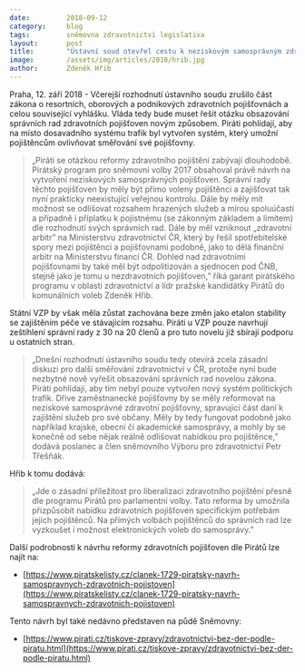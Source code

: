 ```yaml
---
date:         2018-09-12
category:     blog
tags:         sněmovna zdravotnictví legislativa
layout:       post
title:        "Ústavní soud otevřel cestu k neziskovým samosprávným zdravotním pojišťovnám, jak navrhují Piráti"
image:        /assets/img/articles/2018/hrib.jpg
author:       Zdeněk Hřib
---
```


Praha, 12. září 2018 - Včerejší rozhodnutí ústavního soudu zrušilo část zákona o resortních, oborových a podnikových zdravotních pojišťovnách a celou související vyhlášku. Vláda tedy bude muset řešit otázku obsazování správních rad zdravotních pojišťoven novým způsobem. Piráti pohlídají, aby na místo dosavadního systému trafik byl vytvořen systém, který umožní pojištěncům ovlivňovat směřování své pojišťovny.

> „Piráti se otázkou reformy zdravotního pojištění zabývají dlouhodobě. Pirátský program pro sněmovní volby 2017 obsahoval právě návrh na vytvoření neziskových samosprávných pojišťoven. Správní rady těchto pojišťoven by měly být přímo voleny pojištěnci a zajišťovat tak nyní prakticky neexistující veřejnou kontrolu. Dále by měly mít možnost se odlišovat rozsahem hrazených služeb a mírou spoluúčasti a případně i příplatku k pojistnému (se zákonným základem a limitem) dle rozhodnutí svých správních rad. Dále by měl vzniknout „zdravotní arbitr” na Ministerstvu zdravotnictví ČR, který by řešil spotřebitelské spory mezi pojištěnci a pojišťovnami podobně, jako to dělá finanční arbitr na Ministerstvu financí ČR. Dohled nad zdravotními pojišťovnami by také měl být odpolitizován a sjednocen pod ČNB, stejně jako je tomu u nezdravotních pojišťoven,” říká garant pirátského programu v oblasti zdravotnictví a lídr pražské kandidátky Pirátů do komunálních voleb Zdeněk Hřib.

Státní VZP by však měla zůstat zachována beze změn jako etalon stability se zajištěním péče ve stávajícím rozsahu. Piráti u VZP pouze navrhují zeštíhlení správní rady z 30 na 20 členů a pro tuto novelu již sbírají podporu u ostatních stran.

> „Dnešní rozhodnutí ústavního soudu tedy otevírá zcela zásadní diskuzi pro další směřování zdravotnictví v ČR, protože nyní bude nezbytné nově vyřešit obsazování správních rad novelou zákona. Piráti pohlídají, aby tím nebyl pouze vytvořen nový systém politických trafik. Dříve zaměstnanecké pojišťovny by se měly reformovat na neziskové samosprávné zdravotní pojišťovny, spravující část daní k zajištění služeb pro své občany. Měly by tedy fungovat podobně jako například krajské, obecní či akademické samosprávy, a mohly by se konečně od sebe nějak reálně odlišovat nabídkou pro pojištěnce,” dodává poslanec a člen sněmovního Výboru pro zdravotnictví Petr Třešňák.

Hřib k tomu dodává: 

> „Jde o zásadní příležitost pro liberalizaci zdravotního pojištění přesně dle programu Pirátů pro parlamentní volby. Tato reforma by umožnila přizpůsobit nabídku zdravotních pojišťoven specifickým potřebám jejich pojištěnců. Na přímých volbách pojištěnců do správních rad lze vyzkoušet i možnost elektronických voleb do samosprávy.”


Další podrobnosti k návrhu reformy zdravotních pojišťoven dle Pirátů lze najít na:

* [https://www.piratskelisty.cz/clanek-1729-piratsky-navrh-samospravnych-zdravotnich-pojistoven](https://www.piratskelisty.cz/clanek-1729-piratsky-navrh-samospravnych-zdravotnich-pojistoven)


Tento návrh byl také nedávno představen na půdě Sněmovny:

* [https://www.pirati.cz/tiskove-zpravy/zdravotnictvi-bez-der-podle-piratu.html](https://www.pirati.cz/tiskove-zpravy/zdravotnictvi-bez-der-podle-piratu.html)
